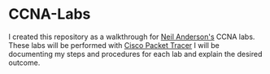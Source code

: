 # CCNA-Labs
I created this repository as a walkthrough for [Neil Anderson's](https://www.udemy.com/course/ccna-complete/) CCNA labs. These labs will be performed with [Cisco Packet Tracer](https://www.netacad.com/articles/news/download-cisco-packet-tracer) I will be documenting my steps and procedures for each lab and explain the desired outcome.
